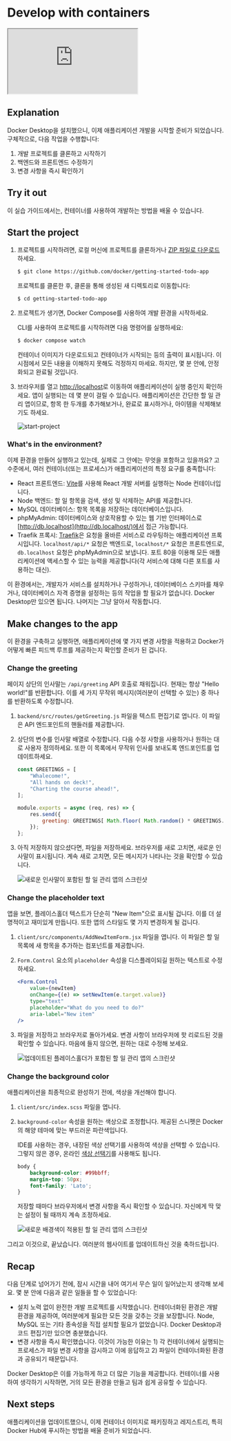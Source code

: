 # Develop with containers

<div class="youtube-video">
   <iframe 
    src="https://www.youtube-nocookie.com/embed/D0SDBrS3t9I?rel=0&modestbranding=1&playsinline=1" 
    allow="accelerometer; clipboard-write; encrypted-media; gyroscope; picture-in-picture" 
    allowfullscreen
    loading="lazy"
    title="Build and push your first image"
    referrerpolicy="strict-origin-when-cross-origin"
   >
  </iframe>
</div>

## Explanation

Docker Desktop을 설치했으니, 이제 애플리케이션 개발을 시작할 준비가 되었습니다. 구체적으로, 다음 작업을 수행합니다:

1. 개발 프로젝트를 클론하고 시작하기
2. 백엔드와 프론트엔드 수정하기
3. 변경 사항을 즉시 확인하기

## Try it out

이 실습 가이드에서는, 컨테이너를 사용하여 개발하는 방법을 배울 수 있습니다.

## Start the project

1. 프로젝트를 시작하려면, 로컬 머신에 프로젝트를 클론하거나 [ZIP 파일로 다운로드](https://github.com/docker/getting-started-todo-app/archive/refs/heads/main.zip)하세요.

    ```bash
    $ git clone https://github.com/docker/getting-started-todo-app
    ```

    프로젝트를 클론한 후, 클론을 통해 생성된 새 디렉토리로 이동합니다:

    ```bash
    $ cd getting-started-todo-app
    ```

2. 프로젝트가 생기면, Docker Compose를 사용하여 개발 환경을 시작하세요.

    CLI를 사용하여 프로젝트를 시작하려면 다음 명령어를 실행하세요:

    ```bash
    $ docker compose watch
    ```

    컨테이너 이미지가 다운로드되고 컨테이너가 시작되는 등의 출력이 표시됩니다. 이 시점에서 모든 내용을 이해하지 못해도 걱정하지 마세요. 하지만, 몇 분 안에, 안정화되고 완료될 것입니다.

3. 브라우저를 열고 [http://localhost](http://localhost/)로 이동하여 애플리케이션이 실행 중인지 확인하세요. 앱이 실행되는 데 몇 분이 걸릴 수 있습니다. 애플리케이션은 간단한 할 일 관리 앱이므로, 항목 한 두개를 추가해보거나, 완료로 표시하거나, 아이템을 삭제해보기도 하세요.

    ![start-project](https://docs.docker.com/get-started/introduction/images/develop-getting-started-app-first-launch.webp)

### What's in the environment?

이제 환경을 만들어 실행하고 있는데, 실제로 그 안에는 무엇을 포함하고 있을까요? 고수준에서, 여러 컨테이너(또는 프로세스)가 애플리케이션의 특정 요구를 충족합니다:

- React 프론트엔드: [Vite](https://vitejs.dev/)를 사용해 React 개발 서버를 실행하는 Node 컨테이너입니다.
- Node 백엔드: 할 일 항목을 검색, 생성 및 삭제하는 API를 제공합니다.
- MySQL 데이터베이스: 항목 목록을 저장하는 데이터베이스입니다.
- phpMyAdmin: 데이터베이스와 상호작용할 수 있는 웹 기반 인터페이스로 [http://db.localhost](http://db.localhost/)에서 접근 가능합니다.
- Traefik 프록시: [Traefik](https://traefik.io/traefik/)은 요청을 올바른 서비스로 라우팅하는 애플리케이션 프록시입니다. `localhost/api/*` 요청은 백엔드로, `localhost/*` 요청은 프론트엔드로, `db.localhost` 요청은 phpMyAdmin으로 보냅니다. 포트 80을 이용해 모든 애플리케이션에 액세스할 수 있는 능력을 제공합니다(각 서비스에 대해 다른 포트를 사용하는 대신).

이 환경에서는, 개발자가 서비스를 설치하거나 구성하거나, 데이터베이스 스키마를 채우거나, 데이터베이스 자격 증명을 설정하는 등의 작업을 할 필요가 없습니다. Docker Desktop만 있으면 됩니다. 나머지는 그냥 알아서 작동합니다.

## Make changes to the app

이 환경을 구축하고 실행하면, 애플리케이션에 몇 가지 변경 사항을 적용하고 Docker가 어떻게 빠른 피드백 루프를 제공하는지 확인할 준비가 된 겁니다.

### Change the greeting

페이지 상단의 인사말는 `/api/greeting` API 호출로 채워집니다. 현재는 항상 "Hello world!"를 반환합니다. 이를 세 가지 무작위 메시지(여러분이 선택할 수 있는) 중 하나를 반환하도록 수정합니다.

1. `backend/src/routes/getGreeting.js` 파일을 텍스트 편집기로 엽니다. 이 파일은 API 엔드포인트의 핸들러를 제공합니다.
2. 상단의 변수를 인사말 배열로 수정합니다. 다음 수정 사항을 사용하거나 원하는 대로 사용자 정의하세요. 또한 이 목록에서 무작위 인사를 보내도록 엔드포인트를 업데이트하세요.

    ```javascript
    const GREETINGS = [
        "Whalecome!",
        "All hands on deck!",
        "Charting the course ahead!",
    ];

    module.exports = async (req, res) => {
        res.send({
            greeting: GREETINGS[ Math.floor( Math.random() * GREETINGS.length )],
        });
    };
    ```

3. 아직 저장하지 않으셨다면, 파일을 저장하세요. 브라우저를 새로 고치면, 새로운 인사말이 표시됩니다. 계속 새로 고치면, 모든 메시지가 나타나는 것을 확인할 수 있습니다.

    ![새로운 인사말이 포함된 할 일 관리 앱의 스크린샷](https://docs.docker.com/get-started/introduction/images/develop-app-with-greetings.webp)

### Change the placeholder text

앱을 보면, 플레이스홀더 텍스트가 단순히 "New Item"으로 표시될 겁니다. 이를 더 설명적이고 재미있게 만듭니다. 또한 앱의 스타일도 몇 가지 변경하게 될 겁니다.

1. `client/src/components/AddNewItemForm.jsx` 파일을 엽니다. 이 파일은 할 일 목록에 새 항목을 추가하는 컴포넌트를 제공합니다.
2. `Form.Control` 요소의 `placeholder` 속성을 디스플레이되길 원하는 텍스트로 수정하세요.

    ```jsx
    <Form.Control
        value={newItem}
        onChange={(e) => setNewItem(e.target.value)}
        type="text"
        placeholder="What do you need to do?"
        aria-label="New item"
    />
    ```

3. 파일을 저장하고 브라우저로 돌아가세요. 변경 사항이 브라우저에 핫 리로드된 것을 확인할 수 있습니다. 마음에 들지 않으면, 원하는 대로 수정해 보세요.

    ![업데이트된 플레이스홀더가 포함된 할 일 관리 앱의 스크린샷](https://docs.docker.com/get-started/introduction/images/develop-app-with-updated-placeholder.webp)

### Change the background color

애플리케이션을 최종적으로 완성하기 전에, 색상을 개선해야 합니다.

1. `client/src/index.scss` 파일을 엽니다.
2. `background-color` 속성을 원하는 색상으로 조정합니다. 제공된 스니펫은 Docker의 해양 테마에 맞는 부드러운 파란색입니다.

    IDE를 사용하는 경우, 내장된 색상 선택기를 사용하여 색상을 선택할 수 있습니다. 그렇지 않은 경우, 온라인 [색상 선택기](https://www.w3schools.com/colors/colors_picker.asp)를 사용해도 됩니다.

    ```scss
    body {
        background-color: #99bbff;
        margin-top: 50px;
        font-family: 'Lato';
    }
    ```

    저장할 때마다 브라우저에서 변경 사항을 즉시 확인할 수 있습니다. 자신에게 딱 맞는 설정이 될 때까지 계속 조정하세요.

    ![새로운 배경색이 적용된 할 일 관리 앱의 스크린샷](https://docs.docker.com/get-started/introduction/images/develop-app-with-updated-client.webp)

그리고 이것으로, 끝났습니다. 여러분의 웹사이트를 업데이트하신 것을 축하드립니다.

## Recap

다음 단계로 넘어가기 전에, 잠시 시간을 내어 여기서 무슨 일이 일어났는지 생각해 보세요. 몇 분 안에 다음과 같은 일들을 할 수 있었습니다:

- 설치 노력 없이 완전한 개발 프로젝트를 시작했습니다. 컨테이너화된 환경은 개발 환경을 제공하여, 여러분에게 필요한 모든 것을 갖추는 것을 보장합니다. Node, MySQL 또는 기타 종속성을 직접 설치할 필요가 없었습니다. Docker Desktop과 코드 편집기만 있으면 충분했습니다.
- 변경 사항을 즉시 확인했습니다. 이것이 가능한 이유는 1) 각 컨테이너에서 실행되는 프로세스가 파일 변경 사항을 감시하고 이에 응답하고 2) 파일이 컨테이너화된 환경과 공유되기 때문입니다.

Docker Desktop은 이를 가능하게 하고 더 많은 기능을 제공합니다. 컨테이너를 사용하여 생각하기 시작하면, 거의 모든 환경을 만들고 팀과 쉽게 공유할 수 있습니다.

## Next steps

애플리케이션을 업데이트했으니, 이제 컨테이너 이미지로 패키징하고 레지스트리, 특히 Docker Hub에 푸시하는 방법을 배울 준비가 되었습니다.

<button-component href="/#/get-started/introduction/build-and-push-first-image" title="Build and push your first image" />